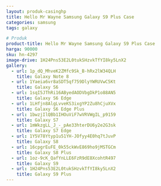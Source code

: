 ```yaml
---
layout: produk-casinghp
title: Hello Mr Wayne Samsung Galaxy S9 Plus Case
categories: samsung
tags: galaxy

# Produk
product-title: Hello Mr Wayne Samsung Galaxy S9 Plus Case
harga: 90000
sku: hn-4297
image-drive: 1H24Pns53E2L0tukSHzvkTfYI8ky5LnX2
gallery:
  - url: 1p_dQ_MhveK2ZMfc9Sk_B-hRx2lW34QLH
    title: Galaxy Note 8
  - url: 1Yaeia6vr8aSDT5qf759DlyYWRUVwC5Kt
    title: Galaxy S6
  - url: 1sqI5JThRi16AByedAODVbgDkP1o88AN5
    title: Galaxy S6 Edge
  - url: 1LHfjn8AlgLvveKS3ixgYP2Zu8hCjuXVx
    title: Galaxy S6 Edge Plus
  - url: 1bwzjIlQBb1IHOuViF7wVRVWgIL_p9159
    title: Galaxy S7
  - url: 1mWkzgLL_J_-_pAe33hterDU6y2e2G3sk
    title: Galaxy S7 Edge
  - url: 1Y5V78Ytyp1u51YH-JOfyy4E0hq7tJuvP
    title: Galaxy S8
  - url: 16cpgrEuFE_0k55ckWvE869ho9jMSTGCm
    title: Galaxy S8 Plus
  - url: 1oz-9cK_QafYnLLE6FzR9dE8XcohtR497
    title: Galaxy S9
  - url: 1H24Pns53E2L0tukSHzvkTfYI8ky5LnX2
    title: Galaxy S9 Plus
---
```

